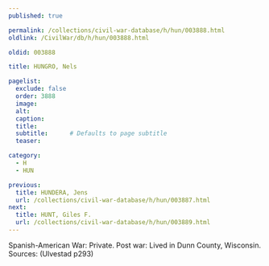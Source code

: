 ```yaml
---
published: true

permalink: /collections/civil-war-database/h/hun/003888.html
oldlink: /CivilWar/db/h/hun/003888.html

oldid: 003888

title: HUNGRO, Nels

pagelist:
  exclude: false
  order: 3888
  image: 
  alt:
  caption:
  title:
  subtitle:      # Defaults to page subtitle
  teaser:

category: 
  - H 
  - HUN

previous:
  title: HUNDERA, Jens
  url: /collections/civil-war-database/h/hun/003887.html  
next:
  title: HUNT, Giles F.
  url: /collections/civil-war-database/h/hun/003889.html   
---
```

Spanish-American War: Private. Post war: Lived in Dunn County, Wisconsin. Sources: (Ulvestad p293)